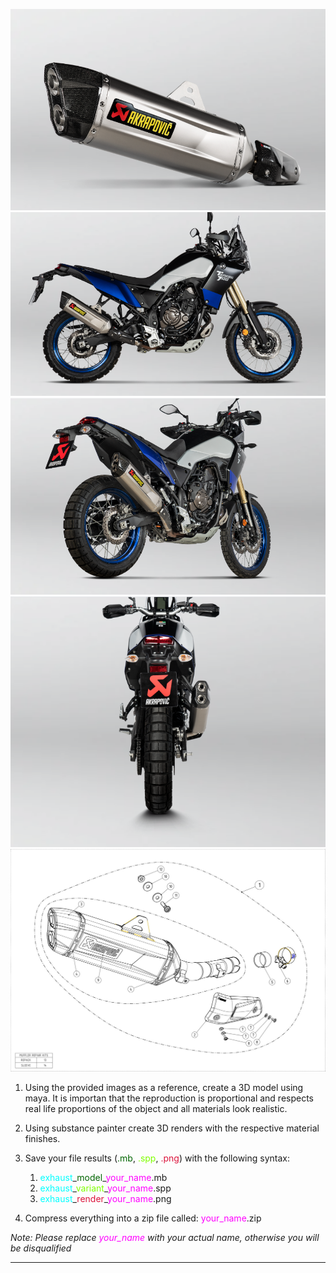 ![Screenshot 2024-05-14 at 10.40.07 AM.png](https://github.com/StickerStoke/3d-model-challenge/blob/main/3D%20MODELER%20TEST/Files/Exhaust%20Akrapovich/Screenshot%202024-05-14%20at%2010.40.07%20AM.png?raw=true)
![Screenshot 2024-05-14 at 10.40.19 AM.png](https://github.com/StickerStoke/3d-model-challenge/blob/main/3D%20MODELER%20TEST/Files/Exhaust%20Akrapovich/Screenshot%202024-05-14%20at%2010.40.19%20AM.png?raw=true)
![Screenshot 2024-05-14 at 10.40.28 AM.png](https://github.com/StickerStoke/3d-model-challenge/blob/main/3D%20MODELER%20TEST/Files/Exhaust%20Akrapovich/Screenshot%202024-05-14%20at%2010.40.28%20AM.png?raw=true)
![Screenshot 2024-05-14 at 10.40.40 AM.png](https://github.com/StickerStoke/3d-model-challenge/blob/main/3D%20MODELER%20TEST/Files/Exhaust%20Akrapovich/Screenshot%202024-05-14%20at%2010.40.40%20AM.png?raw=true)
![S-Y7SO5-HGJT.jpg](https://github.com/StickerStoke/3d-model-challenge/blob/main/3D%20MODELER%20TEST/Files/Exhaust%20Akrapovich/S-Y7SO5-HGJT.jpg?raw=true)

1. Using the provided images as a reference, create a 3D model using maya.
	It is importan that the reproduction is proportional and respects real life proportions of the object and all materials look realistic.

2. Using substance painter create 3D renders with the respective material finishes.

3. Save your file results (<span style="color:darkgreen">.mb</span>, <span style="color:chartreuse">.spp</span>, <span style="color:crimson">.png</span>) with the following syntax:
	1. <span style="color:cyan">exhaust</span>\_<span style="color:darkgreen">model</span>_<span style="color:magenta">your_name</span>.mb
	2. <span style="color:cyan">exhaust</span>\_<span style="color:chartreuse">variant</span>_<span style="color:magenta">your_name</span>.spp
	3. <span style="color:cyan">exhaust</span>\_<span style="color:crimson">render</span>_<span style="color:magenta">your_name</span>.png

4. Compress everything into a zip file called: <span style="color:magenta">your_name</span>.zip

_Note: Please replace <span style="color:magenta">your_name</span> with your actual name, otherwise you will be disqualified_

-----


